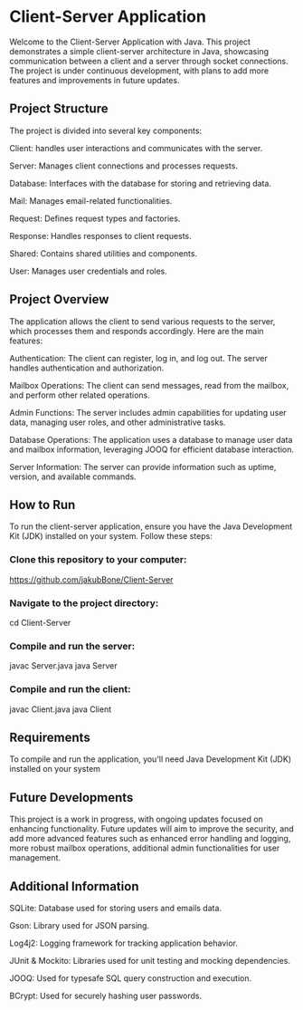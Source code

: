# Client-Server Application 

Welcome to the Client-Server Application with Java. This project demonstrates a simple client-server architecture in Java, 
showcasing communication between a client and a server through socket connections. The project is under continuous development, 
with plans to add more features and improvements in future updates.


## Project Structure
The project is divided into several key components:

Client: handles user interactions and communicates with the server.

Server: Manages client connections and processes requests.

Database: Interfaces with the database for storing and retrieving data.

Mail: Manages email-related functionalities.

Request: Defines request types and factories.

Response: Handles responses to client requests.

Shared: Contains shared utilities and components.

User: Manages user credentials and roles.


## Project Overview
The application allows the client to send various requests to the server, which processes them and responds accordingly. 
Here are the main features:

Authentication: The client can register, log in, and log out. The server handles authentication and authorization.

Mailbox Operations: The client can send messages, read from the mailbox, and perform other related operations.

Admin Functions: The server includes admin capabilities for updating user data, managing user roles, and other administrative tasks.

Database Operations: The application uses a database to manage user data and mailbox information, leveraging JOOQ for efficient database interaction.

Server Information: The server can provide information such as uptime, version, and available commands.


## How to Run

To run the client-server application, ensure you have the Java Development Kit (JDK) installed on your system. 
Follow these steps:

### Clone this repository to your computer:
<https://github.com/jakubBone/Client-Server>

### Navigate to the project directory:
cd Client-Server

### Compile and run the server:
javac Server.java
java Server

### Compile and run the client:
javac Client.java
java Client


## Requirements
To compile and run the application, you'll need Java Development Kit (JDK) installed on your system


## Future Developments
This project is a work in progress, with ongoing updates focused on enhancing functionality. 
Future updates will aim to improve the security, and add more advanced features such as
enhanced error handling and logging, more robust mailbox operations, additional admin functionalities 
for user management.


## Additional Information
SQLite: Database used for storing users and emails data.

Gson: Library used for JSON parsing.

Log4j2: Logging framework for tracking application behavior.

JUnit & Mockito: Libraries used for unit testing and mocking dependencies.

JOOQ: Used for typesafe SQL query construction and execution.

BCrypt: Used for securely hashing user passwords.